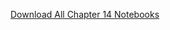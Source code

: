 [Download All Chapter 14 Notebooks](https://download-directory.github.io/?url=https://github.com/coursekata/teaching-materials/tree/main/By%20Chapter%20(ABCD)/Chapter%2014)
